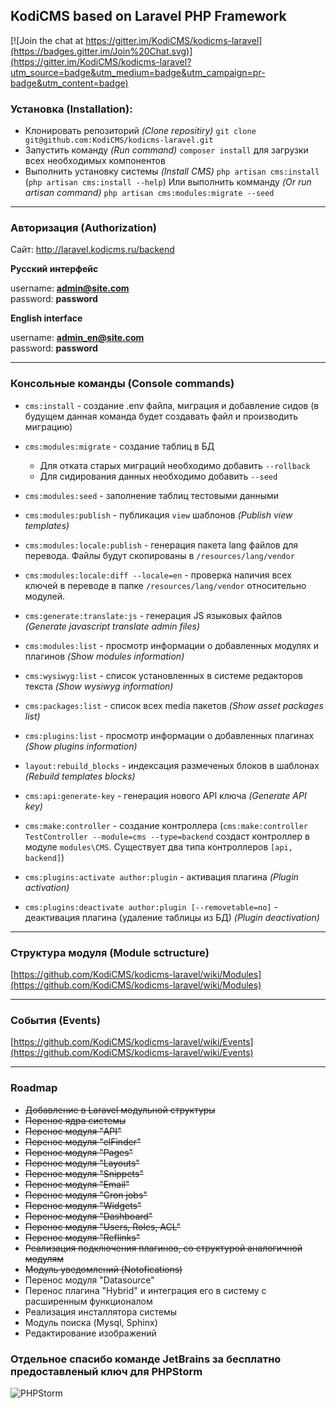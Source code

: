 ## KodiCMS based on Laravel PHP Framework

[![Join the chat at https://gitter.im/KodiCMS/kodicms-laravel](https://badges.gitter.im/Join%20Chat.svg)](https://gitter.im/KodiCMS/kodicms-laravel?utm_source=badge&utm_medium=badge&utm_campaign=pr-badge&utm_content=badge)

### Установка (Installation):

 * Клонировать репозиторий *(Clone repositiry)* `git clone git@github.com:KodiCMS/kodicms-laravel.git`
 * Запустить команду *(Run command)* `composer install` для загрузки всех необходимых компонентов
 * Выполнить установку системы *(Install CMS)* `php artisan cms:install` (`php artisan cms:install --help`) Или выполнить комманду *(Or run artisan command)* `php artisan cms:modules:migrate --seed`
 
---

### Авторизация (Authorization)

Сайт: http://laravel.kodicms.ru/backend

**Русский интерфейс**

username: **admin@site.com**  
password: **password**

**English interface**

username: **admin_en@site.com**  
password: **password**

---

### Консольные команды (Console commands)

 * `cms:install` - создание .env файла, миграция и добавление сидов (в будущем данная команда будет создавать файл и производить миграцию)
 * `cms:modules:migrate` - создание таблиц в БД
   - Для отката старых миграций необходимо добавить `--rollback`
   - Для сидирования данных необходимо добавить `--seed`
 * `cms:modules:seed` - заполнение таблиц тестовыми данными
 
 * `cms:modules:publish` - публикация `view` шаблонов *(Publish view templates)*
 * `cms:modules:locale:publish` - генерация пакета lang файлов для перевода. Файлы будут скопированы в `/resources/lang/vendor`
 * `cms:modules:locale:diff --locale=en` - проверка наличия всех ключей в переводе в папке `/resources/lang/vendor` относительно модулей.
 * `cms:generate:translate:js` - генерация JS языковых файлов *(Generate javascript translate admin files)*
 
 * `cms:modules:list` - просмотр информации о добавленных модулях и плагинов *(Show modules information)*
 * `cms:wysiwyg:list` - список установленных в системе редакторов текста *(Show wysiwyg information)*
 * `cms:packages:list` - список всех media пакетов *(Show asset packages list)*
 * `cms:plugins:list` - просмотр информации о добавленных плагинах *(Show plugins information)*
 
 * `layout:rebuild_blocks` - индексация размеченых блоков в шаблонах *(Rebuild templates blocks)*
 * `cms:api:generate-key` - генерация нового API ключа *(Generate API key)*
 
 * `cms:make:controller` - создание контроллера (`cms:make:controller TestController --module=cms --type=backend` создаст контроллер в модуле `modules\CMS`. Существует два типа контроллеров `[api, backend]`)
 
 * `cms:plugins:activate author:plugin` - активация плагина *(Plugin activation)*
 * `cms:plugins:deactivate author:plugin [--removetable=no]` - деактивация плагина (удаление таблицы из БД) *(Plugin deactivation)*

---

### Структура модуля (Module sctructure)
[https://github.com/KodiCMS/kodicms-laravel/wiki/Modules](https://github.com/KodiCMS/kodicms-laravel/wiki/Modules)

---

### События (Events)
[https://github.com/KodiCMS/kodicms-laravel/wiki/Events](https://github.com/KodiCMS/kodicms-laravel/wiki/Events)

---

### Roadmap

 * ~~Добавление в Laravel модульной структуры~~
 * ~~Перенос ядра системы~~
 * ~~Перенос модуля "API"~~
 * ~~Перенос модуля "elFinder"~~
 * ~~Перенос модуля "Pages"~~
 * ~~Перенос модуля "Layouts"~~
 * ~~Перенос модуля "Snippets"~~
 * ~~Перенос модуля "Email"~~
 * ~~Перенос модуля "Cron jobs"~~
 * ~~Перенос модуля "Widgets"~~
 * ~~Перенос модуля "Dashboard"~~
 * ~~Перенос модуля "Users, Roles, ACL"~~
 * ~~Перенос модуля "Reflinks"~~
 * ~~Реализация подключения плагинов, со структурой аналогичной модулям~~
 * ~~Модуль уведомлений (Notofications)~~
 * Перенос модуля "Datasource"
 * Перенос плагина "Hybrid" и интеграция его в систему с расширенным функционалом
 * Реализация инсталлятора системы
 * Модуль поиска (Mysql, Sphinx)
 * Редактирование изображений

### Отдельное спасибо команде JetBrains за бесплатно предоставленый ключ для PHPStorm
![PHPStorm](https://www.jetbrains.com/phpstorm/documentation/docs/logo_phpstorm.png)